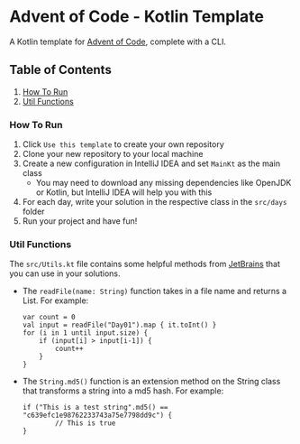 # Advent of Code - Kotlin Template
A Kotlin template for [Advent of Code](https://adventofcode.com/), complete with a CLI.

## Table of Contents
1. [How To Run](#How-To-Run)
2. [Util Functions](#Util-Functions)

### How To Run
1. Click `Use this template` to create your own repository
2. Clone your new repository to your local machine
3. Create a new configuration in IntelliJ IDEA and set `MainKt` as the main class 
   - You may need to download any missing dependencies like OpenJDK or Kotlin, but IntelliJ IDEA will help you with this
4. For each day, write your solution in the respective class in the `src/days` folder
5. Run your project and have fun!

### Util Functions
The `src/Utils.kt` file contains some helpful methods from [JetBrains](https://www.jetbrains.com/) that you can use in your solutions.

- The `readFile(name: String)` function takes in a file name and returns a List<String>. For example:
    ```
    var count = 0
    val input = readFile("Day01").map { it.toInt() }
    for (i in 1 until input.size) {
        if (input[i] > input[i-1]) {
            count++
        }
    }
    ```
- The `String.md5()` function is an extension method on the String class that transforms a string into a md5 hash. For example:
  ```
  if ("This is a test string".md5() == "c639efc1e98762233743a75e7798dd9c") {
          // This is true
  }
  ```
